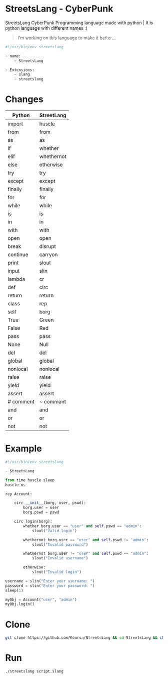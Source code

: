 # StreetsLang - CyberPunk
StreetsLang CyberPunk Programming language made with python | It is python language with different names :)
> I'm working on this language to make it better...

```python
#!/usr/bin/env streetslang

~ name:
    ~ StreetsLang 

~ Extensions: 
    ~ slang
    ~ streetslang
```

# Changes
| Python | StreetLang |
| --- | --- |
| import | huscle |
| from |  from |
| as | as |
| if | whether |
| elif | whethernot |
| else |  otherwise |
| try |  try |  
| except |  except |
| finally |  finally |  
| for | for |
| while | while |  
| is | is |
| in | in |
| with | with |
| open | open |
| break | disrupt |
| continue | carryon |
| print | slout |
| input | slin |
| lambda | cr |
| def | circ | 
| return | return |
| class | rep |
| self | borg |
| True | Green |
| False | Red |
| pass | pass |
| None | Null |
| del | del |
| global | global |
| nonlocal | nonlocal |
| raise | raise |
| yield | yield |
| assert | assert |
| # comment | ~ commant |
| and | and |
| or | or |
| not | not |

# Example
```python
#!/usr/bin/env streetslang

~ StreetsLang

from time huscle sleep
huscle os

rep Account:

    circ __init__(borg, user, pswd):
        borg.user = user
        borg.pswd = pswd

    circ login(borg):
        whether borg.user == "user" and self.pswd == "admin": 
            slout("Valid login")

        whethernot borg.user == "user" and self.pswd != "admin":
            slout("Invalid password")

        whethernot borg.user != "user" and self.pswd == "admin":
            slout("Invalid username")

        otherwise:
            slout("Invalid login")

username = slin("Enter your username: ")
password = slin("Enter your password: ")
sleep(1)

myObj = Account("user", "admin")
myObj.login()

```
# Clone
```bash
git clone https://github.com/Kourva/StreetsLang && cd StreetsLang && chmod +x streetslang
```

# Run
```bash
./streetslang script.slang
```
